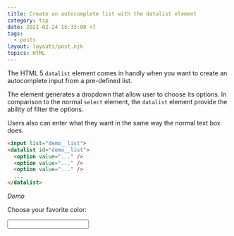 ```yaml
---
title: Create an autocomplete list with the datalist element
category: tip
date: 2021-02-24 15:33:00 +7
tags:
  - posts
layout: layouts/post.njk
topics: HTML
---
```


The HTML 5 `datalist` element comes in handly when you want to create an autocomplete input from a pre-defined list.

The element generates a dropdown that allow user to choose its options. In comparison to the normal `select` element, the `datalist` element provide the ability of filter the options. 

Users also can enter what they want in the same way the normal text box does.

```html
<input list="demo__list">
<datalist id="demo__list">
  <option value="..." />
  <option value="..." />
  <option value="..." />
  ...
</datalist>
```

_Demo_

Choose your favorite color:

<input list="demo__list">
<datalist id="demo__list">
  <option value="Blue" />
  <option value="Indigo" />
  <option value="Gray" />
  <option value="Green" />
  <option value="Pink" />
  <option value="Purple" />
  <option value="Red" />
  <option value="Yellow" />
</datalist>